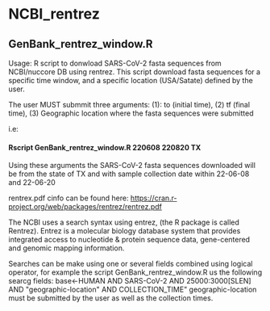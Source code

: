 # NCBI_rentrez


##  GenBank_rentrez_window.R
Usage: R script to donwload SARS-CoV-2 fasta sequences from NCBI/nuccore DB using rentrez. This script download fasta sequences for a specific time window, and a specific location (USA/Satate) defined by the user. 

The user MUST submmit three arguments: (1): to (initial time), (2) tf (final time), (3) Geographic location where the fasta sequences were submitted

i.e: 
#### Rscript GenBank_rentrez_window.R  220608  220820  TX
Using these arguments the SARS-CoV-2 fasta sequences downloaded will be from the state of TX and with sample collection date within 22-06-08 and 22-06-20

rentrex.pdf cinfo can be found here: https://cran.r-project.org/web/packages/rentrez/rentrez.pdf

The NCBI uses a search syntax using entrez, (the R package is called Rentrez). Entrez is a molecular biology database system that provides integrated access to nucleotide & protein sequence data, gene-centered and genomic mapping information.

Searches can be make using one or several fields combined using logical operator, for example the script GenBank_rentrez_window.R us the following searcg fields:
base<-HUMAN AND SARS-CoV-2 AND 25000:3000[SLEN] AND  "geographic-location" AND COLLECTION_TIME"
geographic-location must be submitted by the user as well as the collection times.


